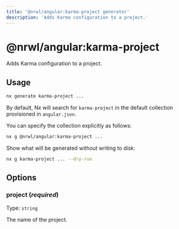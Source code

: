 ```yaml
---
title: '@nrwl/angular:karma-project generator'
description: 'Adds Karma configuration to a project.'
---
```


# @nrwl/angular:karma-project

Adds Karma configuration to a project.

## Usage

```bash
nx generate karma-project ...
```

By default, Nx will search for `karma-project` in the default collection provisioned in `angular.json`.

You can specify the collection explicitly as follows:

```bash
nx g @nrwl/angular:karma-project ...
```

Show what will be generated without writing to disk:

```bash
nx g karma-project ... --dry-run
```

## Options

### project (_**required**_)

Type: `string`

The name of the project.

